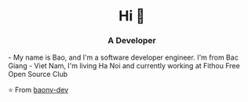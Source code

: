 <h1 align="center">Hi 👋</h1>
<h3 align="center">A Developer</h3>
<!--
**baonv-dev/baonv-dev** is a ✨ _special_ ✨ repository because its `README.md` (this file) appears on your GitHub profile.
-->
- My name is Bao, and I'm a software developer engineer. I'm from Bac Giang - Viet Nam, I'm living Ha Noi and currently working at Fithou Free Open Source Club

⭐️ From [baonv-dev](https://github.com/baonv-dev)
